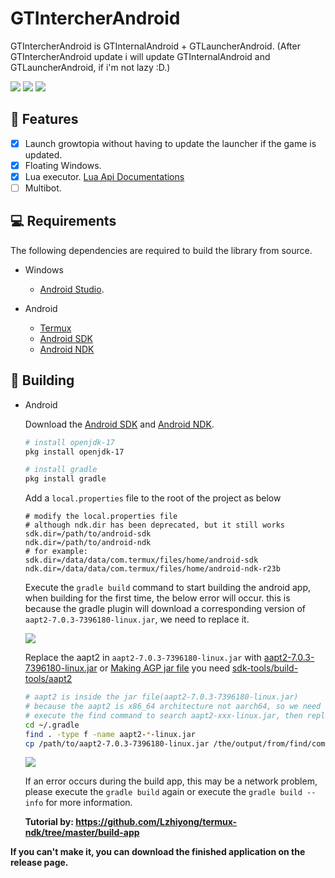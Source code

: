 # GTIntercherAndroid
GTIntercherAndroid is GTInternalAndroid + GTLauncherAndroid. (After GTIntercherAndroid update i will update GTInternalAndroid and GTLauncherAndroid, if i'm not lazy :D.)

![](https://cdn.discordapp.com/attachments/488978346072604682/934413462870839296/unknown.png)
![](https://cdn.discordapp.com/attachments/488978346072604682/934413382025625640/unknown.png)
![](https://cdn.discordapp.com/attachments/796637528328503317/934495591667478588/unknown.png)

## 📜 Features
- [x] Launch growtopia without having to update the launcher if the game is updated.
- [x] Floating Windows.
- [x] Lua executor. [Lua Api Documentations](https://github.com/ZTzTopia/GTIntercherAndroid/wiki)
- [ ] Multibot.

## 💻 Requirements
The following dependencies are required to build the library from source.
- Windows
  - [Android Studio](https://developer.android.com/studio).

- Android
  - [Termux](https://github.com/termux/termux-app/releases)
  - [Android SDK](https://github.com/Lzhiyong/termux-ndk/releases/tag/android-sdk)
  - [Android NDK](https://github.com/Lzhiyong/termux-ndk/releases/tag/android-ndk)

## 🔨 Building
- Android

  Download the [Android SDK](https://github.com/Lzhiyong/termux-ndk/releases/tag/android-sdk) and [Android NDK](https://github.com/Lzhiyong/termux-ndk/releases/tag/android-ndk).

  ```bash
  # install openjdk-17
  pkg install openjdk-17

  # install gradle
  pkg install gradle
  ```

  Add a `local.properties` file to the root of the project as below
  ```local.properties
  # modify the local.properties file
  # although ndk.dir has been deprecated, but it still works
  sdk.dir=/path/to/android-sdk
  ndk.dir=/path/to/android-ndk
  # for example:
  sdk.dir=/data/data/com.termux/files/home/android-sdk
  ndk.dir=/data/data/com.termux/files/home/android-ndk-r23b
  ```

  Execute the `gradle build` command to start building the android app, when building for the first time, the below error will occur.
  this is because the gradle plugin will download a corresponding version of `aapt2-7.0.3-7396180-linux.jar`, we need to replace it.

  ![](https://github.com/Lzhiyong/termux-ndk/blob/master/build-app/screenshot/build_aapt2_error1.jpg)

  Replace the aapt2 in `aapt2-7.0.3-7396180-linux.jar` with [aapt2-7.0.3-7396180-linux.jar](https://www.mediafire.com/file/7lclq4xaij3jiwg/aapt2-7.0.3-7396180-linux.jar/file) or [Making AGP jar file](https://github.com/Lzhiyong/termux-ndk/tree/master/build-app#making-agp-jar-file) you need [sdk-tools/build-tools/aapt2](https://github.com/Lzhiyong/sdk-tools/releases)

  ```bash
  # aapt2 is inside the jar file(aapt2-7.0.3-7396180-linux.jar)
  # because the aapt2 is x86_64 architecture not aarch64, so we need to replace it
  # execute the find command to search aapt2-xxx-linux.jar, then replace it
  cd ~/.gradle
  find . -type f -name aapt2-*-linux.jar
  cp /path/to/aapt2-7.0.3-7396180-linux.jar /the/output/from/find/command
  ```

  ![](https://github.com/Lzhiyong/termux-ndk/blob/master/build-app/screenshot/build_aapt2_error2.jpg)

  If an error occurs during the build app, this may be a network problem, please execute the `gradle build` again or execute the `gradle build --info` for more information.

  **Tutorial by: https://github.com/Lzhiyong/termux-ndk/tree/master/build-app**


**If you can't make it, you can download the finished application on the release page.**

